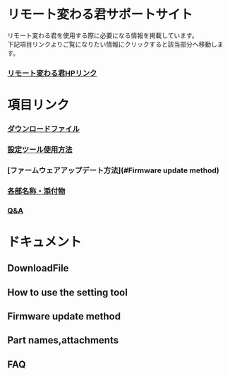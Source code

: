 # リモート変わる君サポートサイト
リモート変わる君を使用する際に必要になる情報を掲載しています。  
下記項目リンクよりご覧になりたい情報にクリックすると該当部分へ移動します。  

### [リモート変わる君HPリンク](#btohplink)

# 項目リンク

### [ダウンロードファイル](#downloadfile)
### [設定ツール使用方法](#how-to-use-the-setting-tool)
### [ファームウェアアップデート方法](#Firmware update method)
### [各部名称・添付物](#part-namesattachments)
### [Q&A](#faq)

# ドキュメント

## DownloadFile

## How to use the setting tool

## Firmware update method

## Part names,attachments

## FAQ
